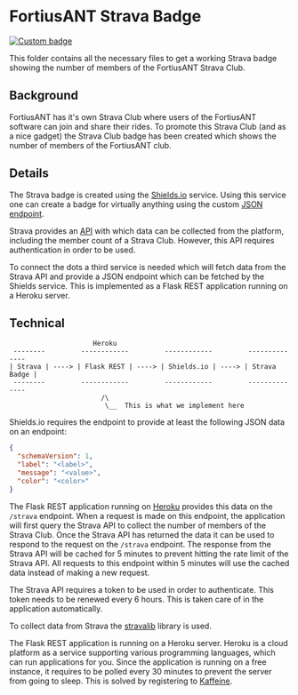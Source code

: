# FortiusANT Strava Badge

[![Custom badge](https://img.shields.io/endpoint?logo=Strava&logoColor=orange&style=flat-square&url=https%3A%2F%2Fmarcoveeneman-badges.herokuapp.com%2Fstrava)](https://www.strava.com/clubs/804672)

This folder contains all the necessary files to get a working Strava badge showing the number of members of the FortiusANT Strava Club.

## Background

FortiusANT has it's own Strava Club where users of the FortiusANT software can join and share their rides. To promote this Strava Club (and as a nice gadget) the Strava Club badge has been created which shows the number of members of the FortiusANT club.

## Details

The Strava badge is created using the [Shields.io](https://shields.io) service. Using this service one can create a badge for virtually anything using the custom [JSON endpoint](https://shields.io/endpoint).

Strava provides an [API](https://developers.strava.com) with which data can be collected from the platform, including the member count of a Strava Club. However, this API requires authentication in order to be used.

To connect the dots a third service is needed which will fetch data from the Strava API and provide a JSON endpoint which can be fetched by the Shields service. This is implemented as a Flask REST application running on a Heroku server.

## Technical
```
                     Heroku
 --------         ------------         ------------         --------------
| Strava | ----> | Flask REST | ----> | Shields.io | ----> | Strava Badge |
 --------         ------------         ------------         --------------
                       /\
                        \__  This is what we implement here
```

Shields.io requires the endpoint to provide at least the following JSON data on an endpoint:
```json
{
  "schemaVersion": 1,
  "label": "<label>",
  "message": "<value>",
  "color": "<color>"
}
```

The Flask REST application running on [Heroku](https://devcenter.heroku.com) provides this data on the `/strava` endpoint. When a request is made on this endpoint, the application will first query the Strava API to collect the number of members of the Strava Club. Once the Strava API has returned the data it can be used to respond to the request on the `/strava` endpoint. The response from the Strava API will be cached for 5 minutes to prevent hitting the rate limit of the Strava API. All requests to this endpoint within 5 minutes will use the cached data instead of making a new request.

The Strava API requires a token to be used in order to authenticate. This token needs to be renewed every 6 hours. This is taken care of in the application automatically.

To collect data from Strava the [stravalib](https://pypi.org/project/stravalib/) library is used.

The Flask REST application is running on a Heroku server. Heroku is a cloud platform as a service supporting various programming languages, which can run applications for you. Since the application is running on a free instance, it requires to be polled every 30 minutes to prevent the server from going to sleep. This is solved by registering to [Kaffeine](https://kaffeine.herokuapp.com).
